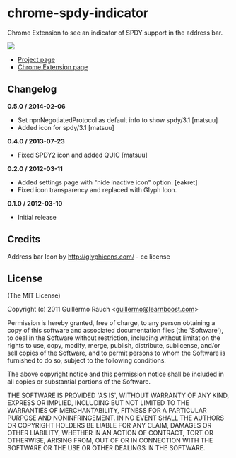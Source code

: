 
# chrome-spdy-indicator

Chrome Extension to see an indicator of SPDY support in the address bar.

![](http://f.cl.ly/items/0O0i2U0x0F0h1Y2b0d0F/screen.png)

- [Project page](http://www.devthought.com/2012/03/10/chrome-spdy-indicator/)
- [Chrome Extension page](https://chrome.google.com/webstore/detail/mpbpobfflnpcgagjijhmgnchggcjblin)

## Changelog

**0.5.0 / 2014-02-06**

  * Set npnNegotiatedProtocol as default info to show spdy/3.1 [matsuu]
  * Added icon for spdy/3.1 [matsuu]

**0.4.0 / 2013-07-23**

  * Fixed SPDY2 icon and added QUIC [matsuu]

**0.2.0 / 2012-03-11**

  * Added settings page with "hide inactive icon" option. [eakret]
  * Fixed icon transparency and replaced with Glyph Icon.

**0.1.0 / 2012-03-10**

  * Initial release

## Credits

Address bar Icon by http://glyphicons.com/ - cc license

## License 

(The MIT License)

Copyright (c) 2011 Guillermo Rauch &lt;guillermo@learnboost.com&gt;

Permission is hereby granted, free of charge, to any person obtaining
a copy of this software and associated documentation files (the
'Software'), to deal in the Software without restriction, including
without limitation the rights to use, copy, modify, merge, publish,
distribute, sublicense, and/or sell copies of the Software, and to
permit persons to whom the Software is furnished to do so, subject to
the following conditions:

The above copyright notice and this permission notice shall be
included in all copies or substantial portions of the Software.

THE SOFTWARE IS PROVIDED 'AS IS', WITHOUT WARRANTY OF ANY KIND,
EXPRESS OR IMPLIED, INCLUDING BUT NOT LIMITED TO THE WARRANTIES OF
MERCHANTABILITY, FITNESS FOR A PARTICULAR PURPOSE AND NONINFRINGEMENT.
IN NO EVENT SHALL THE AUTHORS OR COPYRIGHT HOLDERS BE LIABLE FOR ANY
CLAIM, DAMAGES OR OTHER LIABILITY, WHETHER IN AN ACTION OF CONTRACT,
TORT OR OTHERWISE, ARISING FROM, OUT OF OR IN CONNECTION WITH THE
SOFTWARE OR THE USE OR OTHER DEALINGS IN THE SOFTWARE.
